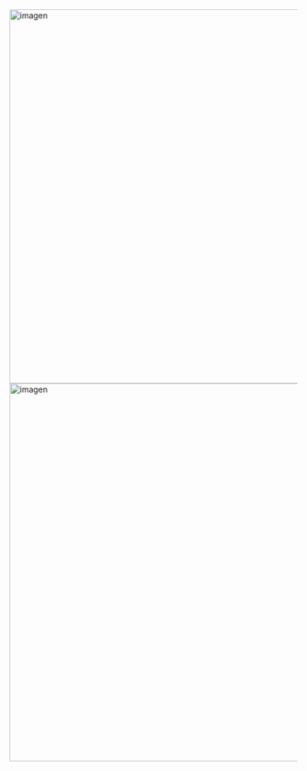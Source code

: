 
<img width="1014" height="655" alt="imagen" src="https://github.com/user-attachments/assets/b1d12367-3655-4f17-bda4-dfe693f2c648" />
<img width="1222" height="662" alt="imagen" src="https://github.com/user-attachments/assets/012e711b-dc91-40a3-bcf6-55c8ef6a963a" />
